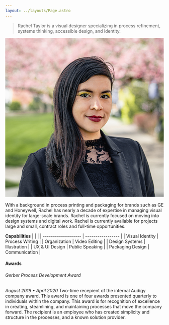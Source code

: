 ```yaml
---
layout: ../layouts/Page.astro
---
```


<div class="split"><div>

> Rachel Taylor is a visual designer specializing in process refinement, systems thinking, accessible design, and identity.

</div><div>

![](../assets/Headshot-RT_2020.jpg)

</div></div>

With a background in process printing and packaging for brands such as GE and Honeywell, Rachel has nearly a decade of expertise in managing visual identity for large-scale brands. Rachel is currently focused on moving into design systems and digital work.
Rachel is currently available for projects large and small, contract roles and full-time opportunities.

**Capabilities**
| | |
| ------------------- | ----------------- |
| Visual Identity | Process Writing |
| Organization | Video Editing |
| Design Systems | Illustration |
| UX & UI Design | Public Speaking |
| Packaging Design | Communication |

#### Awards

###### Gerber Process Development Award

**August 2019* • *April 2020**
Two-time recepient of the internal Audigy company award. This award is one of four awards presented quarterly to individuals within the company. This award is for recognition of excellence in creating, steamlining, and maintaining processes that move the company forward. The recipient is an employee who has created simplicity and structure in the processes, and a known solution provider.
